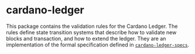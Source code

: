 # cardano-ledger

This package contains the validation rules for the Cardano Ledger. The rules
define state transition systems that describe how to validate new blocks and
transaction, and how to extend the ledger. They are an implementation of the
formal specification defined in
[`cardano-ledger-specs`](https://github.com/input-output-hk/cardano-ledger-specs).
